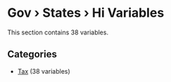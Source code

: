 # Gov › States › Hi Variables

This section contains 38 variables.

## Categories

- [Tax](tax/index.md) (38 variables)
